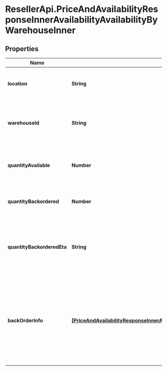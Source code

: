 # ResellerApi.PriceAndAvailabilityResponseInnerAvailabilityAvailabilityByWarehouseInner

## Properties

Name | Type | Description | Notes
------------ | ------------- | ------------- | -------------
**location** | **String** | Indicates where (location) the product is available. | [optional] 
**warehouseId** | **String** | Indicates where (Ingram Warehouse Id) the product is available. | [optional] 
**quantityAvailable** | **Number** | The quantity of the product available in a given warehouse. | [optional] 
**quantityBackordered** | **Number** | The quantity of a product backordered in a given warehouse. | [optional] 
**quantityBackorderedEta** | **String** | The estimated time of arrival of a product that has been backordered in a given warehouse. | [optional] 
**backOrderInfo** | [**[PriceAndAvailabilityResponseInnerAvailabilityAvailabilityByWarehouseInnerBackOrderInfoInner]**](PriceAndAvailabilityResponseInnerAvailabilityAvailabilityByWarehouseInnerBackOrderInfoInner.md) | *Currently, this feature is not available in these countries (Mexico, Turkey, New Zealand, Colombia, Chile, Brazil, Peru, Western Sahara). | [optional] 


